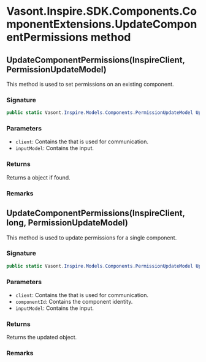 # Vasont.Inspire.SDK.Components.ComponentExtensions.UpdateComponentPermissions method
## UpdateComponentPermissions(InspireClient, PermissionUpdateModel)
This method is used to set permissions on an existing component.

### Signature
```csharp
public static Vasont.Inspire.Models.Components.PermissionUpdateModel UpdateComponentPermissions(InspireClient client, PermissionUpdateModel inputModel)
```
### Parameters
- `client`: Contains the  that is used for communication.
- `inputModel`: Contains the  input.

### Returns
Returns a  object if found.
### Remarks

## UpdateComponentPermissions(InspireClient, long, PermissionUpdateModel)
This method is used to update permissions for a single component.

### Signature
```csharp
public static Vasont.Inspire.Models.Components.PermissionUpdateModel UpdateComponentPermissions(InspireClient client, long componentId, PermissionUpdateModel inputModel)
```
### Parameters
- `client`: Contains the  that is used for communication.
- `componentId`: Contains the component identity.
- `inputModel`: Contains the  input.

### Returns
Returns the updated  object.
### Remarks

